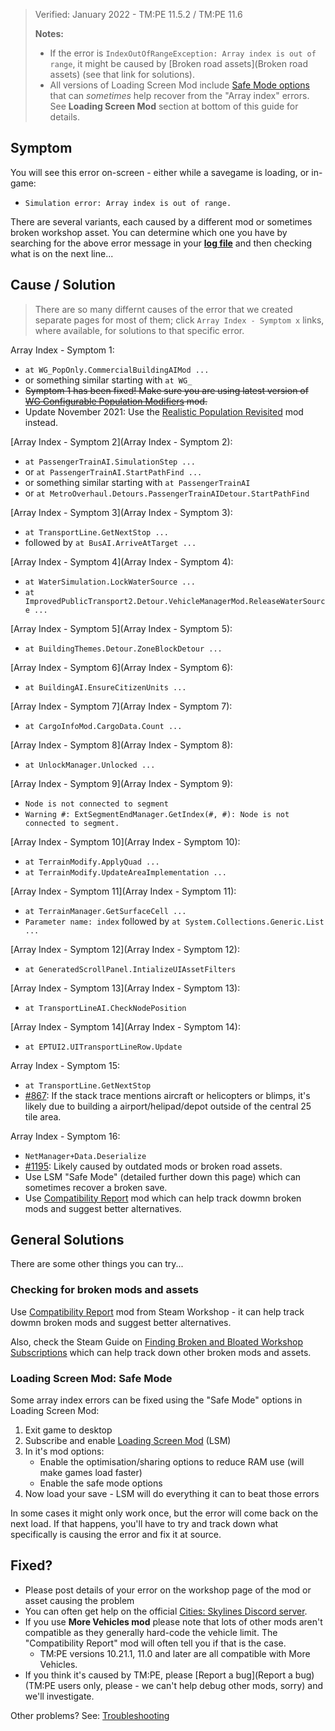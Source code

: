 > Verified: January 2022 - TM:PE 11.5.2 / TM:PE 11.6
>  
> **Notes:**
> * If the error is `IndexOutOfRangeException: Array index is out of range`, it might be caused by [Broken road assets](Broken road assets) (see that link for solutions).
> * All versions of Loading Screen Mod include [Safe Mode options](https://steamcommunity.com/workshop/filedetails/discussion/667342976/1626286205707786286/) that can _sometimes_ help recover from the "Array index" errors. See **Loading Screen Mod** section at bottom of this guide for details.

## Symptom

You will see this error on-screen - either while a savegame is loading, or in-game:

* `Simulation error: Array index is out of range.`

There are several variants, each caused by a different mod or sometimes broken workshop asset. You can determine which one you have by searching for the above error message in your [**log file**](Share-your-Cities-Skylines-log-file.) and then checking what is on the next line...

## Cause / Solution

> There are so many differnt causes of the error that we created separate pages for most of them; click `Array Index - Symptom x` links, where available, for solutions to that specific error.

Array Index - Symptom 1:

* `at WG_PopOnly.CommercialBuildingAIMod ...`
* or something similar starting with `at WG_`
* ~~Symptom 1 has been fixed! Make sure you are using latest version of [WG Configurable Population Modifiers](https://steamcommunity.com/sharedfiles/filedetails/?id=652921941) mod.~~
* Update November 2021: Use the [Realistic Population Revisited](https://steamcommunity.com/sharedfiles/filedetails/?id=2025147082&searchtext=realistic+population+revived) mod instead.

[Array Index - Symptom 2](Array Index - Symptom 2):

* `at PassengerTrainAI.SimulationStep ...`
* or `at PassengerTrainAI.StartPathFind ...`
* or something similar starting with `at PassengerTrainAI`
* or `at MetroOverhaul.Detours.PassengerTrainAIDetour.StartPathFind`

[Array Index - Symptom 3](Array Index - Symptom 3):

* `at TransportLine.GetNextStop ...`
* followed by `at BusAI.ArriveAtTarget ...`

[Array Index - Symptom 4](Array Index - Symptom 4):

* `at WaterSimulation.LockWaterSource ...`
* `at ImprovedPublicTransport2.Detour.VehicleManagerMod.ReleaseWaterSource ...`

[Array Index - Symptom 5](Array Index - Symptom 5):

* `at BuildingThemes.Detour.ZoneBlockDetour ...`

[Array Index - Symptom 6](Array Index - Symptom 6):

* `at BuildingAI.EnsureCitizenUnits ...`

[Array Index - Symptom 7](Array Index - Symptom 7):

* `at CargoInfoMod.CargoData.Count ...`

[Array Index - Symptom 8](Array Index - Symptom 8):

* `at UnlockManager.Unlocked ...`

[Array Index - Symptom 9](Array Index - Symptom 9):

* `Node is not connected to segment`
* `Warning #: ExtSegmentEndManager.GetIndex(#, #): Node is not connected to segment.`

[Array Index - Symptom 10](Array Index - Symptom 10):

* `at TerrainModify.ApplyQuad ...`
* `at TerrainModify.UpdateAreaImplementation ...`

[Array Index - Symptom 11](Array Index - Symptom 11):

* `at TerrainManager.GetSurfaceCell ...`
* `Parameter name: index` followed by `at System.Collections.Generic.List ...`

[Array Index - Symptom 12](Array Index - Symptom 12):

* `at GeneratedScrollPanel.IntializeUIAssetFilters`

[Array Index - Symptom 13](Array Index - Symptom 13):

* `at TransportLineAI.CheckNodePosition`

[Array Index - Symptom 14](Array Index - Symptom 14):

* `at EPTUI2.UITransportLineRow.Update`

Array Index - Symptom 15:

* `at TransportLine.GetNextStop`
* [#867](https://github.com/CitiesSkylinesMods/TMPE/issues/867): If the stack trace mentions aircraft or helicopters or blimps, it's likely due to building a airport/helipad/depot outside of the central 25 tile area.

Array Index - Symptom 16:

* `NetManager+Data.Deserialize`
* [#1195](https://github.com/CitiesSkylinesMods/TMPE/issues/1195): Likely caused by outdated mods or broken road assets.
* Use LSM "Safe Mode" (detailed further down this page) which can sometimes recover a broken save.
* Use [Compatibility Report](https://steamcommunity.com/sharedfiles/filedetails/?id=2633433869) mod which can help track dowmn broken mods and suggest better alternatives.

## General Solutions

There are some other things you can try...

### Checking for broken mods and assets

Use [Compatibility Report](https://steamcommunity.com/sharedfiles/filedetails/?id=2633433869) mod from Steam Workshop - it can help track dowmn broken mods and suggest better alternatives.

Also, check the Steam Guide on [Finding Broken and Bloated Workshop Subscriptions](https://steamcommunity.com/sharedfiles/filedetails/?id=1846793796) which can help track down other broken mods and assets.

### Loading Screen Mod: Safe Mode

Some array index errors can be fixed using the "Safe Mode" options in Loading Screen Mod:

1. Exit game to desktop
2. Subscribe and enable [Loading Screen Mod](https://steamcommunity.com/sharedfiles/filedetails/?id=667342976) (LSM)
3. In it's mod options:
    * Enable the optimisation/sharing options to reduce RAM use (will make games load faster)
    * Enable the safe mode options
4. Now load your save - LSM will do everything it can to beat those errors

In some cases it might only work once, but the error will come back on the next load. If that happens, you'll have to try and track down what specifically is causing the error and fix it at source.

## Fixed?

* Please post details of your error on the workshop page of the mod or asset causing the problem
* You can often get help on the official [Cities: Skylines Discord server](https://discordapp.com/channels/263634513861541888/513313798875119657).
* If you use **More Vehicles mod** please note that lots of other mods aren't compatible as they generally hard-code the vehicle limit. The "Compatibility Report" mod will often tell you if that is the case.
    * TM:PE versions 10.21.1, 11.0 and later are all compatible with More Vehicles.
* If you think it's caused by TM:PE, please [Report a bug](Report a bug) (TM:PE users only, please - we can't help debug other mods, sorry) and we'll investigate.

Other problems? See: [Troubleshooting](Troubleshooting)